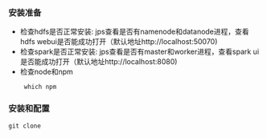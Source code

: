### 安装准备
- 检查hdfs是否正常安装: jps查看是否有namenode和datanode进程，查看hdfs webui是否能成功打开（默认地址http://localhost:50070)
- 检查spark是否正常安装: jps查看是否有master和worker进程，查看spark ui是否能成功打开（默认地址http://localhost:8080)
- 检查node和npm
  ```shell
   which npm
  ```

### 安装和配置
```shell
git clone 
```